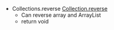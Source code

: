 * Collections.reverse
[Collection.reverse](https://www.geeksforgeeks.org/collections-reverse-java-examples/)
  * Can reverse array and ArrayList
  * return void
